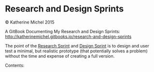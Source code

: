 # Research and Design Sprints

© Katherine Michel 2015

A GitBook Documenting My Research and Design Sprints: <br>
http://katherinemichel.gitbooks.io/research-and-design-sprints

The point of the [Research Sprint](http://www.gv.com/lib/the-gv-research-sprint-a-4-day-process-for-answering-important-startup-questions) and [Design Sprint](http://www.gv.com/sprint) is to design and user test a minimal, but realistic prototype (that potentially solves a problem) without the time and expense of creating a full version. 

Contents:


